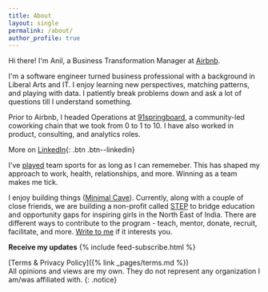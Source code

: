 ```yaml
---
title: About
layout: single
permalink: /about/
author_profile: true
---
```

Hi there! I'm Anil, a Business Transformation Manager at [Airbnb](https://airbnb.com). 

I'm a software engineer turned business professional with a background in Liberal Arts and IT. I enjoy learning new perspectives, matching patterns, and playing with data. I patiently break problems down and ask a lot of questions till I understand something.

Prior to Airbnb, I headed Operations at [91springboard](https://91springboard.com), a community-led coworking chain that we took from 0 to 1 to 10. I have also worked in product, consulting, and analytics roles.

More on [LinkedIn](https://www.linkedin.com/in/anilgeorge04){: .btn .btn--linkedin}

I've [played](https://indiaultimate.org/2015-aouc-team-india) team sports for as long as I can rememeber. This has shaped my approach to work, health, relationships, and more. Winning as a team makes me tick.

I enjoy building things ([Minimal Cave](https://minimalcave.com)). Currently, along with a couple of close friends, we are building a non-profit called [STEP](https://stepnortheast.org/) to bridge education and opportunity gaps for inspiring girls in the North East of India. There are different ways to contribute to the program - teach, mentor, donate, recruit, facilitate, and more. [Write to me](https://www.linkedin.com/in/anilgeorge04) if it interests you.

**Receive my updates**
{% include feed-subscribe.html %}

[Terms & Privacy Policy]({% link _pages/terms.md %})<br>
All opinions and views are my own. They do not represent any organization I am/was affiliated with.
{: .notice}
